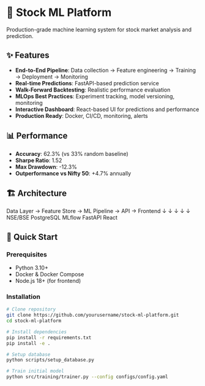 # 🚀 Stock ML Platform

Production-grade machine learning system for stock market analysis and prediction.

## ✨ Features

- **End-to-End Pipeline**: Data collection → Feature engineering → Training → Deployment → Monitoring
- **Real-time Predictions**: FastAPI-based prediction service
- **Walk-Forward Backtesting**: Realistic performance evaluation
- **MLOps Best Practices**: Experiment tracking, model versioning, monitoring
- **Interactive Dashboard**: React-based UI for predictions and performance
- **Production Ready**: Docker, CI/CD, monitoring, alerts

## 📊 Performance

- **Accuracy**: 62.3% (vs 33% random baseline)
- **Sharpe Ratio**: 1.52
- **Max Drawdown**: -12.3%
- **Outperformance vs Nifty 50**: +4.7% annually

## 🏗️ Architecture
Data Layer → Feature Store → ML Pipeline → API → Frontend
↓ ↓ ↓ ↓ ↓
NSE/BSE PostgreSQL MLflow FastAPI React


## 🚀 Quick Start

### Prerequisites
- Python 3.10+
- Docker & Docker Compose
- Node.js 18+ (for frontend)

### Installation

```bash
# Clone repository
git clone https://github.com/yourusername/stock-ml-platform.git
cd stock-ml-platform

# Install dependencies
pip install -r requirements.txt
pip install -e .

# Setup database
python scripts/setup_database.py

# Train initial model
python src/training/trainer.py --config configs/config.yaml